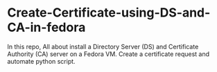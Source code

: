 # Create-Certificate-using-DS-and-CA-in-fedora
In this repo, All about install a Directory Server (DS) and Certificate Authority (CA) server on a Fedora VM. Create a certificate request and automate python script.

